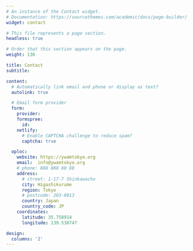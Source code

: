 ```yaml
---
# An instance of the Contact widget.
# Documentation: https://sourcethemes.com/academic/docs/page-builder/
widget: contact

# This file represents a page section.
headless: true

# Order that this section appears on the page.
weight: 130

title: Contact
subtitle:

content:
  # Automatically link email and phone or display as text?
  autolink: true

  # Email form provider
  form:
    provider:
    formspree:
      id:
    netlify:
      # Enable CAPTCHA challenge to reduce spam?
      captcha: true

  oploc:
    website: https://ywamtokyo.org
    email:  info@ywamtokyo.org
    # phone: 888 888 88 88
    address:
      # street: 1-17-7 Shinkawacho
      city: Higashikurume
      region: Tokyo
      # postcode: 203-0013
      country: Japan
      country_code: JP
    coordinates:
      latitude: 35.758914
      longitude: 139.538747

design:
  columns: '2'
---
```

